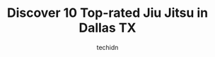 ---
layout: ampstory
image: https://i0.wp.com/www.depkes.org/wp-content/uploads/2023/06/jiu-jitsu-0-in-dallas-tx-1685758750.jpeg?resize=640,853
author: techidn
featured: false
description: Discover the impressive array of Jiu Jitsu options in Dallas TX, where you can find 10 of the largest Jiu Jitsu establishments in the area. From renowned classics to hidden gems, Dallas TX o
title: Discover 10 Top-rated Jiu Jitsu in Dallas TX
cover:
   title: Discover 10 Top-rated Jiu Jitsu in Dallas TX
   subtitle: Rickpate
   background: https://www.depkes.org/wp-content/uploads/2023/06/jiu-jitsu-0-in-dallas-tx-1685758750.jpeg

pages: 
 - layout: thirds
   top: <h1>#1 Mohler MMA - Brazilian Jiu Jitsu & Boxing - Martial Arts Fitness - Dallas</h1>
   bottom: "<p>My daughter has been a student of Mohler Dallas since she was 4 yrs old, she is almost 9 now. Coach Paul is an amazing coach. He is the foundation of my daughters love</p>"
   background: https://www.depkes.org/wp-content/uploads/2023/06/jiu-jitsu-1-in-dallas-tx-1685758751.jpeg
   backgroundblur: true
 - layout: thirds
   top: <h1>#2 5 Elements Studio- Jiu-Jitsu & Fitness</h1>
   bottom: "<p>Very safe, friendly environment.The beauty of it is, its cuzy place so I do have a change to get excellent interaction with professor and hes very much paying attention</p>"
   background: https://www.depkes.org/wp-content/uploads/2023/06/jiu-jitsu-2-in-dallas-tx-1685758752.jpeg
   cta:
      link: https://www.depkes.org/blog/discover-10-top-rated-jiu-jitsu-in-dallas-tx/
      text: Discover 10 Top-rated Jiu Jitsu in Dallas TX
 - layout: thirds
   top: <h1>#3 Boon Martial Arts</h1>
   bottom: "<p>5757 W Lovers Ln #217, Dallas, TX 75209, United States</p>"
   background: https://www.depkes.org/wp-content/uploads/2023/06/jiu-jitsu-3-in-dallas-tx-1685758752.jpeg
   cta:
      link: https://www.depkes.org/blog/discover-10-top-rated-jiu-jitsu-in-dallas-tx/
      text: Discover 10 Top-rated Jiu Jitsu in Dallas TX
 - layout: thirds
   top: <h1>#4 Brazilian Top Team North Dallas</h1>
   bottom: "<p>670 N Coit Rd #2373, Richardson, TX 75080, United States</p>"
   background: https://plus.unsplash.com/premium_photo-1664640458616-3c74f8cb4589?ixlib=rb-4.0.3&ixid=MnwxMjA3fDB8MHxwaG90by1wYWdlfHx8fGVufDB8fHx8&auto=format&fit=crop&w=640&h=853&q=80
   cta:
      link: https://www.depkes.org/blog/discover-10-top-rated-jiu-jitsu-in-dallas-tx/
      text: Discover 10 Top-rated Jiu Jitsu in Dallas TX
 - layout: thirds
   top: <h1>#5 Gracie One Jiu-Jitsu Academy</h1>
   bottom: "<p>11661 Preston Rd #186, Dallas, TX 75230, United States</p>"
   background: https://images.unsplash.com/photo-1531169509526-f8f1fdaa4a67?ixlib=rb-4.0.3&ixid=MnwxMjA3fDB8MHxwaG90by1wYWdlfHx8fGVufDB8fHx8&auto=format&fit=crop&w=640&h=853&q=80
   cta:
      link: https://www.depkes.org/blog/discover-10-top-rated-jiu-jitsu-in-dallas-tx/
      text: Discover 10 Top-rated Jiu Jitsu in Dallas TX
 - layout: thirds
   top: <h1>#6 Soul Fighters Dallas</h1>
   bottom: "<p>7035 Greenville Ave #101a, Dallas, TX 75231, United States</p>"
   background: https://images.unsplash.com/photo-1541356665065-22676f35dd40?ixlib=rb-4.0.3&ixid=MnwxMjA3fDB8MHxwaG90by1wYWdlfHx8fGVufDB8fHx8&auto=format&fit=crop&w=640&h=853&q=80
   cta:
      link: https://www.depkes.org/blog/discover-10-top-rated-jiu-jitsu-in-dallas-tx/
      text: Discover 10 Top-rated Jiu Jitsu in Dallas TX
 - layout: thirds
   top: <h1>#7 Marcelo Garcia Jiu-Jitsu of Dallas</h1>
   bottom: "<p>5706 E Mockingbird Ln Ste 230, Dallas, TX 75206, United States</p>"
   background: https://images.unsplash.com/photo-1609083590460-7b8cc0ca65f8?ixlib=rb-4.0.3&ixid=MnwxMjA3fDB8MHxwaG90by1wYWdlfHx8fGVufDB8fHx8&auto=format&fit=crop&w=640&h=853&q=80
   cta:
      link: https://www.depkes.org/blog/discover-10-top-rated-jiu-jitsu-in-dallas-tx/
      text: Discover 10 Top-rated Jiu Jitsu in Dallas TX
 - layout: thirds
   middle: Continue reading...
   background: https://images.unsplash.com/photo-1604871000636-074fa5117945?ixlib=rb-4.0.3&ixid=MnwxMjA3fDB8MHxwaG90by1wYWdlfHx8fGVufDB8fHx8&auto=format&fit=crop&w=640&h=853&q=80
   cta:
      link: https://www.depkes.org/blog/discover-10-top-rated-jiu-jitsu-in-dallas-tx/
      text: Discover 10 Top-rated Jiu Jitsu in Dallas TX
      
---